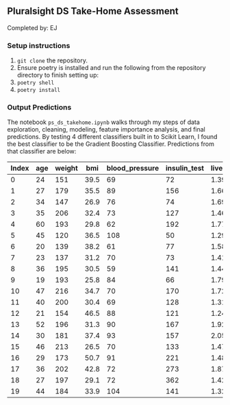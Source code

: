 ## Pluralsight DS Take-Home Assessment
Completed by: EJ

### Setup instructions

1. `git clone` the repository.
2. Ensure poetry is installed and run the following from the repository directory to finish setting up:
3. `poetry shell`
4. `poetry install`

### Output Predictions

The notebook `ps_ds_takehome.ipynb` walks through my steps of data exploration, cleaning, modeling, feature importance analysis, and final predictions. By testing 4 different classifiers built in to Scikit Learn, I found the best classifier to be the Gradient Boosting Classifier. Predictions from that classifier are below:

| Index | age | weight | bmi | blood_pressure | insulin_test | liver_stress_test | cardio_stress_test | years_smoking | zeta_disease |
| ----- | --- | ------ | --- | -------------- | ------------ | ----------------- | ------------------ | ------------- | ------------ |
| 0	| 24	| 151	| 39.5	| 69	| 72	| 1.3968	| 56	| 4	| 1 |
| 1	| 27	| 179	| 35.5	| 89	| 156	| 1.6608	| 43	| 6	| 0 |
| 2	| 34	| 147	| 26.9	| 76	| 74	| 1.6958	| 53	| 2	| 0 |
| 3	| 35	| 206	| 32.4	| 73	| 127	| 1.4608	| 61	| 6	| 1 |
| 4	| 60	| 193	| 29.8	| 62	| 192	| 1.7798	| 65	| 9	| 0 |
| 5	| 45	| 120	| 36.5	| 108	| 50	| 1.2978	| 54	| 12	| 0 |
| 6	| 20	| 139	| 38.2	| 61	| 77	| 1.5818	| 68	| 3	| 0 |
| 7	| 23	| 137	| 31.2	| 70	| 73	| 1.4168	| 59	| 7	| 1 |
| 8	| 36	| 195	| 30.5	| 59	| 141	| 1.4498	| 59	| 6	| 1 |
| 9	| 19	| 193	| 25.8	| 84	| 66	| 1.7938	| 50	| 3	| 0 |
| 10	| 47	| 216	| 34.7	| 70	| 170	| 1.7238	| 58	| 7	| 1 |
| 11	| 40	| 200	| 30.4	| 69	| 128	| 1.3118	| 60	| 3	| 1 |
| 12	| 21	| 154	| 46.5	| 88	| 121	| 1.2498	| 68	| 4	| 0 |
| 13	| 52	| 196	| 31.3	| 90	| 167	| 1.9238	| 66	| 10	| 1 |
| 14	| 30	| 181	| 37.4	| 93	| 157	| 2.0508	| 80	| 5	| 0 |
| 15	| 46	| 213	| 26.5	| 70	| 133	| 1.4788	| 55	| 12	| 1 |
| 16	| 29	| 173	| 50.7	| 91	| 221	| 1.4878	| 83	| 3	| 0 |
| 17	| 36	| 202	| 42.8	| 72	| 273	| 1.8748	| 72	| 13	| 1 |
| 18	| 27	| 197	| 29.1	| 72	| 362	| 1.4298	| 69	| 4	| 1 |
| 19	| 44	| 184	| 33.9	| 104	| 141	| 1.3268	| 60	| 2	| 1 |